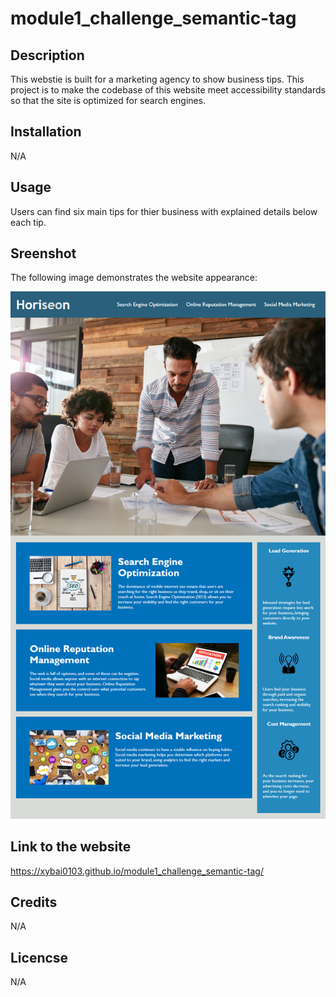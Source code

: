 # module1_challenge_semantic-tag

## Description

This webstie is built for a marketing agency to show business tips. This project is to make the codebase of this website meet accessibility standards so that the site is optimized for search engines.

## Installation

N/A

## Usage

Users can find six main tips for thier business with explained details below each tip.

## Sreenshot

The following image demonstrates the website appearance:

![ScreenShot](./assets/images/01-html-css-git-homework-demo.png)

## Link to the website

https://xybai0103.github.io/module1_challenge_semantic-tag/

## Credits

N/A

## Licencse

N/A
